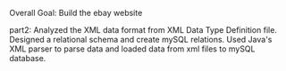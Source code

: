 Overall Goal: Build the ebay website

part2: Analyzed the XML data format from XML Data Type Definition file. Designed a relational schema and create mySQL relations. Used Java's XML parser to parse data and loaded data from xml files to mySQL database. 
